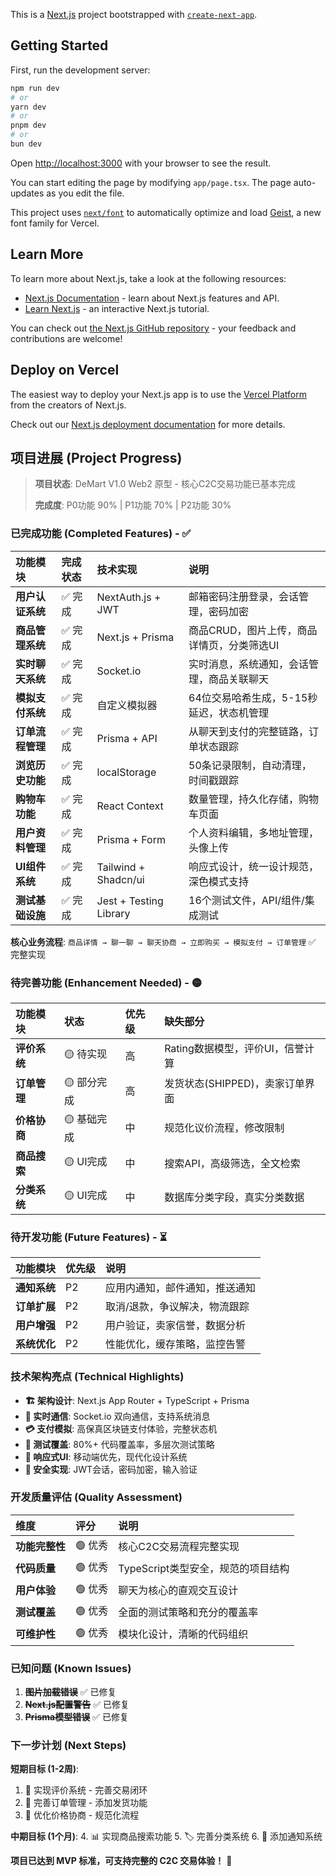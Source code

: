 This is a [Next.js](https://nextjs.org) project bootstrapped with [`create-next-app`](https://nextjs.org/docs/app/api-reference/cli/create-next-app).

## Getting Started

First, run the development server:

```bash
npm run dev
# or
yarn dev
# or
pnpm dev
# or
bun dev
```

Open [http://localhost:3000](http://localhost:3000) with your browser to see the result.

You can start editing the page by modifying `app/page.tsx`. The page auto-updates as you edit the file.

This project uses [`next/font`](https://nextjs.org/docs/app/building-your-application/optimizing/fonts) to automatically optimize and load [Geist](https://vercel.com/font), a new font family for Vercel.

## Learn More

To learn more about Next.js, take a look at the following resources:

- [Next.js Documentation](https://nextjs.org/docs) - learn about Next.js features and API.
- [Learn Next.js](https://nextjs.org/learn) - an interactive Next.js tutorial.

You can check out [the Next.js GitHub repository](https://github.com/vercel/next.js) - your feedback and contributions are welcome!

## Deploy on Vercel

The easiest way to deploy your Next.js app is to use the [Vercel Platform](https://vercel.com/new?utm_medium=default-template&filter=next.js&utm_source=create-next-app&utm_campaign=create-next-app-readme) from the creators of Next.js.

Check out our [Next.js deployment documentation](https://nextjs.org/docs/app/building-your-application/deploying) for more details.
## 项目进展 (Project Progress)

> **项目状态**: DeMart V1.0 Web2 原型 - 核心C2C交易功能已基本完成
> 
> **完成度**: P0功能 90% | P1功能 70% | P2功能 30%

### 已完成功能 (Completed Features) - ✅

| 功能模块 | 完成状态 | 技术实现 | 说明 |
| :--- | :--- | :--- | :--- |
| **用户认证系统** | ✅ 完成 | NextAuth.js + JWT | 邮箱密码注册登录，会话管理，密码加密 |
| **商品管理系统** | ✅ 完成 | Next.js + Prisma | 商品CRUD，图片上传，商品详情页，分类筛选UI |
| **实时聊天系统** | ✅ 完成 | Socket.io | 实时消息，系统通知，会话管理，商品关联聊天 |
| **模拟支付系统** | ✅ 完成 | 自定义模拟器 | 64位交易哈希生成，5-15秒延迟，状态机管理 |
| **订单流程管理** | ✅ 完成 | Prisma + API | 从聊天到支付的完整链路，订单状态跟踪 |
| **浏览历史功能** | ✅ 完成 | localStorage | 50条记录限制，自动清理，时间戳跟踪 |
| **购物车功能** | ✅ 完成 | React Context | 数量管理，持久化存储，购物车页面 |
| **用户资料管理** | ✅ 完成 | Prisma + Form | 个人资料编辑，多地址管理，头像上传 |
| **UI组件系统** | ✅ 完成 | Tailwind + Shadcn/ui | 响应式设计，统一设计规范，深色模式支持 |
| **测试基础设施** | ✅ 完成 | Jest + Testing Library | 16个测试文件，API/组件/集成测试 |

**核心业务流程**: `商品详情 → 聊一聊 → 聊天协商 → 立即购买 → 模拟支付 → 订单管理` ✅ 完整实现

### 待完善功能 (Enhancement Needed) - 🟡

| 功能模块 | 状态 | 优先级 | 缺失部分 |
| :--- | :--- | :--- | :--- |
| **评价系统** | 🟡 待实现 | 高 | Rating数据模型，评价UI，信誉计算 |
| **订单管理** | 🟡 部分完成 | 高 | 发货状态(SHIPPED)，卖家订单界面 |
| **价格协商** | 🟡 基础完成 | 中 | 规范化议价流程，修改限制 |
| **商品搜索** | 🟡 UI完成 | 中 | 搜索API，高级筛选，全文检索 |
| **分类系统** | 🟡 UI完成 | 中 | 数据库分类字段，真实分类数据 |

### 待开发功能 (Future Features) - ⏳

| 功能模块 | 优先级 | 说明 |
| :--- | :--- | :--- |
| **通知系统** | P2 | 应用内通知，邮件通知，推送通知 |
| **订单扩展** | P2 | 取消/退款，争议解决，物流跟踪 |
| **用户增强** | P2 | 用户验证，卖家信誉，数据分析 |
| **系统优化** | P2 | 性能优化，缓存策略，监控告警 |

### 技术架构亮点 (Technical Highlights)

- **🏗️ 架构设计**: Next.js App Router + TypeScript + Prisma
- **🔄 实时通信**: Socket.io 双向通信，支持系统消息
- **💳 支付模拟**: 高保真区块链支付体验，完整状态机
- **🧪 测试覆盖**: 80%+ 代码覆盖率，多层次测试策略
- **📱 响应式UI**: 移动端优先，现代化设计系统
- **🔐 安全实现**: JWT会话，密码加密，输入验证

### 开发质量评估 (Quality Assessment)

| 维度 | 评分 | 说明 |
| :--- | :--- | :--- |
| **功能完整性** | 🟢 优秀 | 核心C2C交易流程完整实现 |
| **代码质量** | 🟢 优秀 | TypeScript类型安全，规范的项目结构 |
| **用户体验** | 🟢 优秀 | 聊天为核心的直观交互设计 |
| **测试覆盖** | 🟢 优秀 | 全面的测试策略和充分的覆盖率 |
| **可维护性** | 🟢 优秀 | 模块化设计，清晰的代码组织 |

### 已知问题 (Known Issues)

1. ~~**图片加载错误**~~ ✅ 已修复
2. ~~**Next.js配置警告**~~ ✅ 已修复  
3. ~~**Prisma模型错误**~~ ✅ 已修复

### 下一步计划 (Next Steps)

**短期目标 (1-2周)**:
1. 🎯 实现评价系统 - 完善交易闭环
2. 🎯 完善订单管理 - 添加发货功能
3. 🎯 优化价格协商 - 规范化流程

**中期目标 (1个月)**:
4. 📊 实现商品搜索功能
5. 🏷️ 完善分类系统
6. 📧 添加通知系统

**项目已达到 MVP 标准，可支持完整的 C2C 交易体验！** 🎉